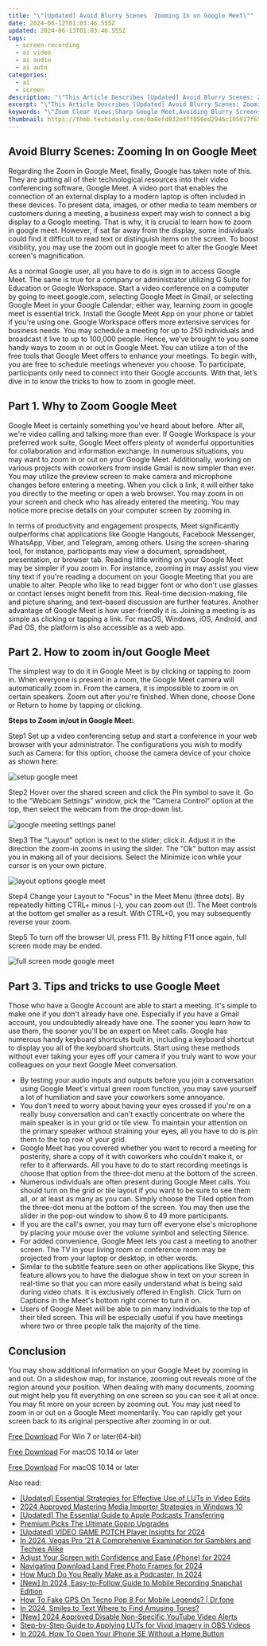 ```yaml
---
title: "\"[Updated] Avoid Blurry Scenes  Zooming In on Google Meet\""
date: 2024-06-12T01:03:46.555Z
updated: 2024-06-13T01:03:46.555Z
tags: 
  - screen-recording
  - ai video
  - ai audio
  - ai auto
categories: 
  - ai
  - screen
description: "\"This Article Describes [Updated] Avoid Blurry Scenes: Zooming In on Google Meet\""
excerpt: "\"This Article Describes [Updated] Avoid Blurry Scenes: Zooming In on Google Meet\""
keywords: "\"Zoom Clear Views,Sharp Google Meet,Avoiding Blurry Screens,Clear Video Calling,Focus On Google Video,High-Res Meetings,Enhance Virtual Scenes\""
thumbnail: https://thmb.techidaily.com/0a8efd832e4ff850ed2946c105917f658a3e5ec7d74782a26831b6d30a49981c.jpg
---
```


## Avoid Blurry Scenes: Zooming In on Google Meet

Regarding the Zoom in Google Meet, finally, Google has taken note of this. They are putting all of their technological resources into their video conferencing software, Google Meet. A video port that enables the connection of an external display to a modern laptop is often included in these devices. To present data, images, or other media to team members or customers during a meeting, a business expert may wish to connect a big display to a Google meeting. That is why, it is crucial to learn how to zoom in google meet. However, if sat far away from the display, some individuals could find it difficult to read text or distinguish items on the screen. To boost visibility, you may use the zoom out in google meet to alter the Google Meet screen's magnification.

As a normal Google user, all you have to do is sign in to access Google Meet. The same is true for a company or administrator utilizing G Suite for Education or Google Workspace. Start a video conference on a computer by going to meet.google.com, selecting Google Meet in Gmail, or selecting Google Meet in your Google Calendar; either way, learning zoom in google meet is essential trick. Install the Google Meet App on your phone or tablet if you're using one. Google Workspace offers more extensive services for business needs. You may schedule a meeting for up to 250 individuals and broadcast it live to up to 100,000 people. Hence, we’ve brought to you some handy ways to zoom in or out in Google Meet. You can utilize a ton of the free tools that Google Meet offers to enhance your meetings. To begin with, you are free to schedule meetings whenever you choose. To participate, participants only need to connect into their Google accounts. With that, let’s dive in to know the tricks to how to zoom in google meet.

## Part 1\. Why to Zoom Google Meet

Google Meet is certainly something you've heard about before. After all, we're video calling and talking more than ever. If Google Workspace is your preferred work suite, Google Meet offers plenty of wonderful opportunities for collaboration and information exchange. In numerous situations, you may want to zoom in or out on your Google Meet. Additionally, working on various projects with coworkers from inside Gmail is now simpler than ever. You may utilize the preview screen to make camera and microphone changes before entering a meeting. When you click a link, it will either take you directly to the meeting or open a web browser. You may zoom in on your screen and check who has already entered the meeting. You may notice more precise details on your computer screen by zooming in.

In terms of productivity and engagement prospects, Meet significantly outperforms chat applications like Google Hangouts, Facebook Messenger, WhatsApp, Viber, and Telegram, among others. Using the screen-sharing tool, for instance, participants may view a document, spreadsheet, presentation, or browser tab. Reading little writing on your Google Meet may be simpler if you zoom in. For instance, zooming in may assist you view tiny text if you're reading a document on your Google Meeting that you are unable to alter. People who like to read bigger font or who don't use glasses or contact lenses might benefit from this. Real-time decision-making, file and picture sharing, and text-based discussion are further features. Another advantage of Google Meet is how user-friendly it is. Joining a meeting is as simple as clicking or tapping a link. For macOS, Windows, iOS, Android, and iPad OS, the platform is also accessible as a web app.

## Part 2\. How to zoom in/out Google Meet

The simplest way to do it in Google Meet is by clicking or tapping to zoom in. When everyone is present in a room, the Google Meet camera will automatically zoom in. From the camera, it is impossible to zoom in on certain speakers. Zoom out after you're finished. When done, choose Done or Return to home by tapping or clicking.

**Steps to Zoom in/out in Google Meet:**

Step1 Set up a video conferencing setup and start a conference in your web browser with your administrator. The configurations you wish to modify such as Camera: for this option, choose the camera device of your choice as shown here:

![setup google meet](https://images.wondershare.com/filmora/article-images/2022/07/setup-google-meet.jpg)

Step2 Hover over the shared screen and click the Pin symbol to save it. Go to the "Webcam Settings" window, pick the "Camera Control" option at the top, then select the webcam from the drop-down list.

![google meeting settings panel](https://images.wondershare.com/filmora/article-images/2022/07/google-meeting-settings-panel.jpg)

Step3 The "Layout" option is next to the slider; click it. Adjust it in the direction the zoom-in zooms in using the slider. The "Ok" button may assist you in making all of your decisions. Select the Minimize icon while your cursor is on your own picture.

![layout options google meet](https://images.wondershare.com/filmora/article-images/2022/07/layout-options-google-meet.jpg)

Step4 Change your Layout to "Focus" in the Meet Menu (three dots). By repeatedly hitting CTRL+ minus (-), you can zoom out (!). The Meet controls at the bottom get smaller as a result. With CTRL+0, you may subsequently reverse your zoom.

Step5 To turn off the browser UI, press F11\. By hitting F11 once again, full screen mode may be ended.

![full screen mode google meet](https://images.wondershare.com/filmora/article-images/2022/07/full-screen-mode-google-meet.jpg)

## Part 3\. Tips and tricks to use Google Meet

Those who have a Google Account are able to start a meeting. It's simple to make one if you don't already have one. Especially if you have a Gmail account, you undoubtedly already have one. The sooner you learn how to use them, the sooner you'll be an expert on Meet calls. Google has numerous handy keyboard shortcuts built in, including a keyboard shortcut to display you all of the keyboard shortcuts. Start using these methods without ever taking your eyes off your camera if you truly want to wow your colleagues on your next Google Meet conversation.

* By testing your audio inputs and outputs before you join a conversation using Google Meet's virtual green room function, you may save yourself a lot of humiliation and save your coworkers some annoyance.
* You don't need to worry about having your eyes crossed if you're on a really busy conversation and can't exactly concentrate on where the main speaker is in your grid or tile view. To maintain your attention on the primary speaker without straining your eyes, all you have to do is pin them to the top row of your grid.
* Google Meet has you covered whether you want to record a meeting for posterity, share a copy of it with coworkers who couldn't make it, or refer to it afterwards. All you have to do to start recording meetings is choose that option from the three-dot menu at the bottom of the screen.
* Numerous individuals are often present during Google Meet calls. You should turn on the grid or tile layout if you want to be sure to see them all, or at least as many as you can. Simply choose the Tiled option from the three-dot menu at the bottom of the screen. You may then use the slider in the pop-out window to show 6 to 49 more participants.
* If you are the call's owner, you may turn off everyone else's microphone by placing your mouse over the volume symbol and selecting Silence.
* For added convenience, Google Meet lets you cast a meeting to another screen. The TV in your living room or conference room may be projected from your laptop or desktop, in other words.
* Similar to the subtitle feature seen on other applications like Skype, this feature allows you to have the dialogue show in text on your screen in real-time so that you can more easily understand what is being said during video chats. It is exclusively offered in English. Click Turn on Captions in the Meet's bottom right corner to turn it on.
* Users of Google Meet will be able to pin many individuals to the top of their tiled screen. This will be especially useful if you have meetings where two or three people talk the majority of the time.

## Conclusion

You may show additional information on your Google Meet by zooming in and out. On a slideshow map, for instance, zooming out reveals more of the region around your position. When dealing with many documents, zooming out might help you fit everything on one screen so you can see it all at once. You may fit more on your screen by zooming out. You may just need to zoom in or out on a Google Meet momentarily. You can rapidly get your screen back to its original perspective after zooming in or out.

[Free Download](https://tools.techidaily.com/wondershare/filmora/download/) For Win 7 or later(64-bit)

[Free Download](https://tools.techidaily.com/wondershare/filmora/download/) For macOS 10.14 or later

[Free Download](https://tools.techidaily.com/wondershare/filmora/download/) For macOS 10.14 or later

<ins class="adsbygoogle"
     style="display:block"
     data-ad-format="autorelaxed"
     data-ad-client="ca-pub-7571918770474297"
     data-ad-slot="1223367746"></ins>

<ins class="adsbygoogle"
     style="display:block"
     data-ad-format="autorelaxed"
     data-ad-client="ca-pub-7571918770474297"
     data-ad-slot="1223367746"></ins>



<ins class="adsbygoogle"
     style="display:block"
     data-ad-client="ca-pub-7571918770474297"
     data-ad-slot="8358498916"
     data-ad-format="auto"
     data-full-width-responsive="true"></ins>


<span class="atpl-alsoreadstyle">Also read:</span>
<div><ul>
<li><a href="https://article-posts.techidaily.com/updated-essential-strategies-for-effective-use-of-luts-in-video-edits/"><u>[Updated] Essential Strategies for Effective Use of LUTs in Video Edits</u></a></li>
<li><a href="https://article-posts.techidaily.com/2024-approved-mastering-media-importer-strategies-in-windows-10/"><u>2024 Approved  Mastering Media Importer Strategies in Windows 10</u></a></li>
<li><a href="https://article-posts.techidaily.com/updated-the-essential-guide-to-apple-podcasts-transferring/"><u>[Updated] The Essential Guide to Apple Podcasts Transferring</u></a></li>
<li><a href="https://article-posts.techidaily.com/premium-picks-the-ultimate-gopro-upgrades/"><u>Premium Picks  The Ultimate Gopro Upgrades</u></a></li>
<li><a href="https://article-posts.techidaily.com/updated-video-game-potch-player-insights-for-2024/"><u>[Updated] VIDEO GAME POTCH  Player Insights for 2024</u></a></li>
<li><a href="https://article-posts.techidaily.com/in-2024-vegas-pro-21-a-comprehenive-examination-for-gamblers-and-techies-alike/"><u>In 2024, Vegas Pro '21  A Comprehenive Examination for Gamblers and Techies Alike</u></a></li>
<li><a href="https://article-posts.techidaily.com/adjust-your-screen-with-confidence-and-ease-iphone-for-2024/"><u>Adjust Your Screen with Confidence and Ease (iPhone) for 2024</u></a></li>
<li><a href="https://vp-tips.techidaily.com/navigating-download-land-free-photo-frames-for-2024/"><u>Navigating Download Land  Free Photo Frames for 2024</u></a></li>
<li><a href="https://some-knowledge.techidaily.com/how-much-do-you-really-make-as-a-podcaster-in-2024/"><u>How Much Do You Really Make as a Podcaster, In 2024</u></a></li>
<li><a href="https://snapchat-videos.techidaily.com/new-in-2024-easy-to-follow-guide-to-mobile-recording-snapchat-edition/"><u>[New] In 2024, Easy-to-Follow Guide to Mobile Recording  Snapchat Edition</u></a></li>
<li><a href="https://fake-location.techidaily.com/how-to-fake-gps-on-tecno-pop-8-for-mobile-legends-drfone-by-drfone-virtual-android/"><u>How To Fake GPS On Tecno Pop 8 For Mobile Legends? | Dr.fone</u></a></li>
<li><a href="https://extra-support.techidaily.com/in-2024-smiles-to-text-where-to-find-amusing-tones/"><u>In 2024, Smiles to Text  Where to Find Amusing Tones?</u></a></li>
<li><a href="https://facebook-video-footage.techidaily.com/new-2024-approved-disable-non-specific-youtube-video-alerts/"><u>[New] 2024 Approved  Disable Non-Specific YouTube Video Alerts</u></a></li>
<li><a href="https://extra-hints.techidaily.com/step-by-step-guide-to-applying-luts-for-vivid-imagery-in-obs-videos/"><u>Step-by-Step Guide to Applying LUTs for Vivid Imagery in OBS Videos</u></a></li>
<li><a href="https://ios-unlock.techidaily.com/in-2024-how-to-open-your-iphone-se-without-a-home-button-by-drfone-ios/"><u>In 2024, How To Open Your iPhone SE Without a Home Button</u></a></li>
</ul></div>
